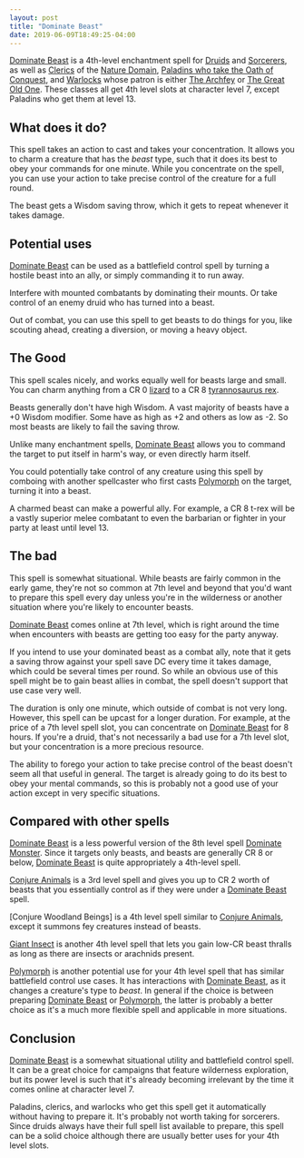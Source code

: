 ```yaml
---
layout: post
title: "Dominate Beast"
date: 2019-06-09T18:49:25-04:00
---
```


[Dominate Beast](https://www.dndbeyond.com/spells/dominate-beast) is a 4th-level enchantment spell for [Druids](https://www.dndbeyond.com/characters/classes/druid) and [Sorcerers](https://www.dndbeyond.com/characters/classes/sorcerer), as well as [Clerics](https://www.dndbeyond.com/classes/cleric) of the [Nature Domain](https://www.dndbeyond.com/classes/cleric#NatureDomain), [Paladins who take the Oath of Conquest](https://www.dndbeyond.com/classes/paladin#OathofConquest), and [Warlocks](https://www.dndbeyond.com/classes/warlock) whose patron is either [The Archfey](https://www.dndbeyond.com/classes/warlock#TheArchfey) or [The Great Old One](https://www.dndbeyond.com/classes/warlock#TheGreatOldOne). These classes all get 4th level slots at character level 7, except Paladins who get them at level 13.

## What does it do?

This spell takes an action to cast and takes your concentration. It allows you to charm a creature that has the *beast* type, such that it does its best to obey your commands for one minute. While you concentrate on the spell, you can use your action to take precise control of the creature for a full round.

The beast gets a Wisdom saving throw, which it gets to repeat whenever it takes damage.

## Potential uses

[Dominate Beast](https://www.dndbeyond.com/spells/dominate-beast) can be used as a battlefield control spell by turning a hostile beast into an ally, or simply commanding it to run away.

Interfere with mounted combatants by dominating their mounts. Or take control of an enemy druid who has turned into a beast.

Out of combat, you can use this spell to get beasts to do things for you, like scouting ahead, creating a diversion, or moving a heavy object.

## The Good

This spell scales nicely, and works equally well for beasts large and small. You can charm anything from a CR 0 [lizard](https://www.dndbeyond.com/monsters/lizard) to a CR 8 [tyrannosaurus rex](https://www.dndbeyond.com/monsters/tyrannosaurus-rex).

Beasts generally don't have high Wisdom. A vast majority of beasts have a +0 Wisdom modifier. Some have as high as +2 and others as low as -2. So most beasts are likely to fail the saving throw.

Unlike many enchantment spells, [Dominate Beast](https://www.dndbeyond.com/spells/dominate-beast) allows you to command the target to put itself in harm's way, or even directly harm itself.

You could potentially take control of any creature using this spell by comboing with another spellcaster who first casts [Polymorph](https://www.dndbeyond.com/spells/polymorph) on the target, turning it into a beast.

A charmed beast can make a powerful ally. For example, a CR 8 t-rex will be a vastly superior melee combatant to even the barbarian or fighter in your party at least until level 13.

## The bad

This spell is somewhat situational. While beasts are fairly common in the early game, they're not so common at 7th level and beyond that you'd want to prepare this spell every day unless you're in the wilderness or another situation where you're likely to encounter beasts. 

[Dominate Beast](https://www.dndbeyond.com/spells/dominate-beast) comes online at 7th level, which is right around the time when encounters with beasts are getting too easy for the party anyway.

If you intend to use your dominated beast as a combat ally, note that it gets a saving throw against your spell save DC every time it takes damage, which could be several times per round. So while an obvious use of this spell might be to gain beast allies in combat, the spell doesn't support that use case very well.

The duration is only one minute, which outside of combat is not very long. However, this spell can be upcast for a longer duration. For example, at the price of a 7th level spell slot, you can concentrate on [Dominate Beast](https://www.dndbeyond.com/spells/dominate-beast) for 8 hours. If you're a druid, that's not necessarily a bad use for a 7th level slot, but your concentration is a more precious resource.

The ability to forego your action to take precise control of the beast doesn't seem all that useful in general. The target is already going to do its best to obey your mental commands, so this is probably not a good use of your action except in very specific situations.

## Compared with other spells

[Dominate Beast](https://www.dndbeyond.com/spells/dominate-beast) is a less powerful version of the 8th level spell [Dominate Monster](https://www.dndbeyond.com/spells/dominate-monster). Since it targets only beasts, and beasts are generally CR 8 or below, [Dominate Beast](https://www.dndbeyond.com/spells/dominate-beast) is quite appropriately a 4th-level spell.

[Conjure Animals](https://www.dndbeyond.com/spells/conjure-animals) is a 3rd level spell and gives you up to CR 2 worth of beasts that you essentially control as if they were under a [Dominate Beast](https://www.dndbeyond.com/spells/dominate-beast) spell.

[Conjure Woodland Beings] is a 4th level spell similar to [Conjure Animals](https://www.dndbeyond.com/spells/conjure-animals), except it summons fey creatures instead of beasts.

[Giant Insect](https://www.dndbeyond.com/spells/giant-insect) is another 4th level spell that lets you gain low-CR beast thralls as long as there are insects or arachnids present.

[Polymorph](https://www.dndbeyond.com/spells/polymorph) is another potential use for your 4th level spell that has similar battlefield control use cases. It has interactions with [Dominate Beast](https://www.dndbeyond.com/spells/dominate-beast), as it changes a creature's type to *beast*. In general if the choice is between preparing [Dominate Beast](https://www.dndbeyond.com/spells/dominate-beast) or [Polymorph](https://www.dndbeyond.com/spells/polymorph), the latter is probably a better choice as it's a much more flexible spell and applicable in more situations.


## Conclusion

[Dominate Beast](https://www.dndbeyond.com/spells/dominate-beast) is a somewhat situational utility and battlefield control spell. It can be a great choice for campaigns that feature wilderness exploration, but its power level is such that it's already becoming irrelevant by the time it comes online at character level 7.

Paladins, clerics, and warlocks who get this spell get it automatically without having to prepare it. It's probably not worth taking for sorcerers. Since druids always have their full spell list available to prepare, this spell can be a solid choice although there are usually better uses for your 4th level slots.

